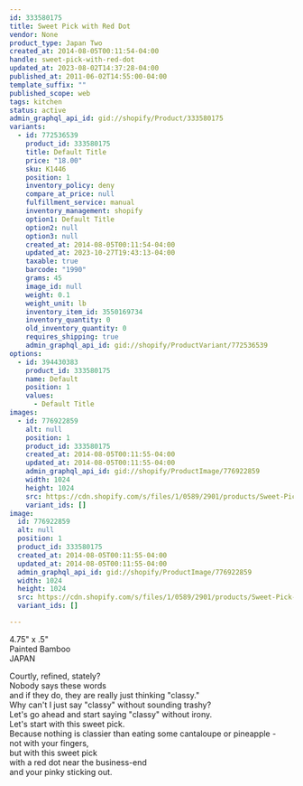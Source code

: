 ```yaml
---
id: 333580175
title: Sweet Pick with Red Dot
vendor: None
product_type: Japan Two
created_at: 2014-08-05T00:11:54-04:00
handle: sweet-pick-with-red-dot
updated_at: 2023-08-02T14:37:28-04:00
published_at: 2011-06-02T14:55:00-04:00
template_suffix: ""
published_scope: web
tags: kitchen
status: active
admin_graphql_api_id: gid://shopify/Product/333580175
variants:
  - id: 772536539
    product_id: 333580175
    title: Default Title
    price: "18.00"
    sku: K1446
    position: 1
    inventory_policy: deny
    compare_at_price: null
    fulfillment_service: manual
    inventory_management: shopify
    option1: Default Title
    option2: null
    option3: null
    created_at: 2014-08-05T00:11:54-04:00
    updated_at: 2023-10-27T19:43:13-04:00
    taxable: true
    barcode: "1990"
    grams: 45
    image_id: null
    weight: 0.1
    weight_unit: lb
    inventory_item_id: 3550169734
    inventory_quantity: 0
    old_inventory_quantity: 0
    requires_shipping: true
    admin_graphql_api_id: gid://shopify/ProductVariant/772536539
options:
  - id: 394430383
    product_id: 333580175
    name: Default
    position: 1
    values:
      - Default Title
images:
  - id: 776922859
    alt: null
    position: 1
    product_id: 333580175
    created_at: 2014-08-05T00:11:55-04:00
    updated_at: 2014-08-05T00:11:55-04:00
    admin_graphql_api_id: gid://shopify/ProductImage/776922859
    width: 1024
    height: 1024
    src: https://cdn.shopify.com/s/files/1/0589/2901/products/Sweet-Pick-with-Red-Dot.jpeg?v=1407211915
    variant_ids: []
image:
  id: 776922859
  alt: null
  position: 1
  product_id: 333580175
  created_at: 2014-08-05T00:11:55-04:00
  updated_at: 2014-08-05T00:11:55-04:00
  admin_graphql_api_id: gid://shopify/ProductImage/776922859
  width: 1024
  height: 1024
  src: https://cdn.shopify.com/s/files/1/0589/2901/products/Sweet-Pick-with-Red-Dot.jpeg?v=1407211915
  variant_ids: []

---
```


4.75" x .5"  
Painted Bamboo  
JAPAN

<!-- td {border: 1px solid #ccc;}br {mso-data-placement:same-cell;} -->

Courtly, refined, stately?  
Nobody says these words  
and if they do, they are really just thinking "classy."  
Why can't I just say "classy" without sounding trashy?  
Let's go ahead and start saying "classy" without irony.  
Let's start with this sweet pick.  
Because nothing is classier than eating some cantaloupe or pineapple -  
not with your fingers,  
but with this sweet pick  
with a red dot near the business-end  
and your pinky sticking out.